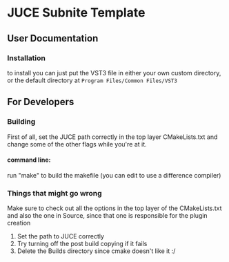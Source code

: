 # JUCE Subnite Template

## User Documentation
### Installation
to install you can just put the VST3 file in either your own custom directory, or the default directory at
`Program Files/Common Files/VST3`

## For Developers
### Building
First of all, set the JUCE path correctly in the top layer CMakeLists.txt and change some of the other flags while you're at it.

#### command line:
run "make" to build the makefile (you can edit to use a difference compiler)

### Things that might go wrong
Make sure to check out all the options in the top layer of the CMakeLists.txt and also the one in Source, since that one is responsible for the plugin creation
1. Set the path to JUCE correctly
2. Try turning off the post build copying if it fails
3. Delete the Builds directory since cmake doesn't like it :/


